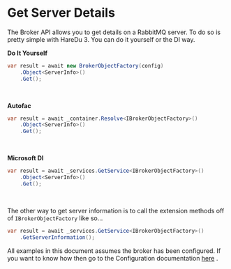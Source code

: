 # Get Server Details

The Broker API allows you to get details on a RabbitMQ server. To do so is pretty simple with HareDu 3. You can do it yourself or the DI way.

**Do It Yourself**

```c#
var result = await new BrokerObjectFactory(config)
    .Object<ServerInfo>()
    .Get();
```
<br>

**Autofac**

```c#
var result = await _container.Resolve<IBrokerObjectFactory>()
    .Object<ServerInfo>()
    .Get();
```
<br>

**Microsoft DI**

```c#
var result = await _services.GetService<IBrokerObjectFactory>()
    .Object<ServerInfo>()
    .Get();
```
<br>

The other way to get server information is to call the extension methods off of ```IBrokerObjectFactory``` like so...

```c#
var result = await _services.GetService<IBrokerObjectFactory>()
    .GetServerInformation();
```

All examples in this document assumes the broker has been configured. If you want to know how then go to the Configuration documentation [here](https://github.com/ahives/HareDu2/blob/master/docs/configuration.md) .

